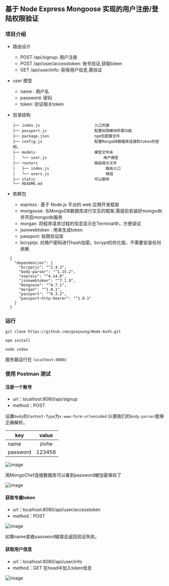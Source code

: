 ## 基于 Node Express Mongoose 实现的用户注册/登陆权限验证

### 项目介绍

* 路由设计
    * POST /api/signup: 用户注册
    * POST /api/user/accesstoken: 账号验证,获取token
    * GET /api/user/info: 获得用户信息,需验证

* user 模型
    * name : 用户名
    * password: 密码
    * token: 验证相关token
    
* 目录结构
                  
      ├── index.js                        入口页面
      ├── passport.js                     配置权限模块所需功能
      ├── package.json                    npm包配置文件
      ├── config.js                       配置MongoDB数据库连接和token的密钥。
      ├── models                          模型文件夹    
      │   └── user.js                         用户模型
      ├── routers                         路由相关文件    
      │   ├── index.js                         路由入口
      │   └── users.js                         根组    
      ├── static                          可以删除
      └── README.md  

* 依赖包
    * express : 基于 Node.js 平台的 web 应用开发框架
    * mongoose: 与MongoDB数据库进行交互的框架,需提前安装好mongodb并开启mongodb服务
    * morgan: 将程序请求过程的信息显示在Terminal中，方便调试
    * jsonwebtoken : 用来生成token
    * passport: 权限验证库
    * bcryptjs: 对用户密码进行hash加密。bcrypt的优化版，不需要安装任何依赖

```
  {
    "dependencies": {
      "bcryptjs": "^2.4.3",
      "body-parser": "^1.15.2",
      "express": "^4.14.0",
      "jsonwebtoken": "^7.1.9",
      "mongoose": "^4.7.1",
      "morgan": "^1.8.1",
      "passport": "^0.3.2",
      "passport-http-bearer": "^1.0.1"
    }
  }

```

### 运行  

`git clone https://github.com/gooyoung/Node-Auth.git`  

`npm install`  

`node index`

服务器运行在 `localhost:8080/`

### 使用 Postman 测试

#### 注册一个账号  

* url：localhost:8080/api/signup
* method：POST   

设置`body`的`Content-Type`为`x-www-form-urlencoded` 以便我们的`body-parser`能够正确解析。   

| key      | value  |
| -------- | :----: |
| name     | zivhe  |
| password | 123456 | 

![image](https://raw.githubusercontent.com/gooyoung/Node-Auth/master/static/1.jpg)

用MongoChef连接数据库可以看到password被加密保存了  

![image](https://raw.githubusercontent.com/gooyoung/Node-Auth/master/static/2.jpg)

#### 获取专属token   

* url：localhost:8080/api/user/accesstoken
* method：POST 

![image](https://raw.githubusercontent.com/gooyoung/Node-Auth/master/static/3.jpg)  

如果name或者password输错会返回验证失败。

#### 获取用户信息
  
* url：localhost:8080/api/user/info
* method：GET 
在head中加入token信息

![image](https://raw.githubusercontent.com/gooyoung/Node-Auth/master/static/4.jpg)

